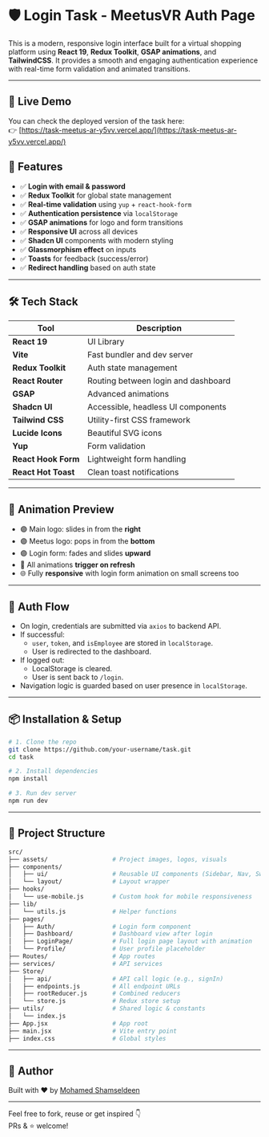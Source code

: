 # 🛡️ Login Task - MeetusVR Auth Page

This is a modern, responsive login interface built for a virtual shopping platform using **React 19**, **Redux Toolkit**, **GSAP animations**, and **TailwindCSS**. It provides a smooth and engaging authentication experience with real-time form validation and animated transitions.

---


## 🔗 Live Demo

You can check the deployed version of the task here:  
👉 [https://task-meetus-ar-y5vv.vercel.app/](https://task-meetus-ar-y5vv.vercel.app/)


## 🚀 Features

- ✅ **Login with email & password**
- ✅ **Redux Toolkit** for global state management
- ✅ **Real-time validation** using `yup` + `react-hook-form`
- ✅ **Authentication persistence** via `localStorage`
- ✅ **GSAP animations** for logo and form transitions
- ✅ **Responsive UI** across all devices
- ✅ **Shadcn UI** components with modern styling
- ✅ **Glassmorphism effect** on inputs
- ✅ **Toasts** for feedback (success/error)
- ✅ **Redirect handling** based on auth state

---

## 🛠️ Tech Stack

| Tool             | Description                                  |
|------------------|----------------------------------------------|
| **React 19**     | UI Library                                    |
| **Vite**         | Fast bundler and dev server                   |
| **Redux Toolkit**| Auth state management                         |
| **React Router** | Routing between login and dashboard           |
| **GSAP**         | Advanced animations                           |
| **Shadcn UI**    | Accessible, headless UI components            |
| **Tailwind CSS** | Utility-first CSS framework                   |
| **Lucide Icons** | Beautiful SVG icons                           |
| **Yup**          | Form validation                               |
| **React Hook Form** | Lightweight form handling                  |
| **React Hot Toast** | Clean toast notifications                 |

---

## 📸 Animation Preview

- 🟣 Main logo: slides in from the **right**
- 🟣 Meetus logo: pops in from the **bottom**
- 🟣 Login form: fades and slides **upward**
- 🔁 All animations **trigger on refresh**
- 🌐 Fully **responsive** with login form animation on small screens too

---

## 🔐 Auth Flow

- On login, credentials are submitted via `axios` to backend API.
- If successful:
  - `user`, `token`, and `isEmployee` are stored in `localStorage`.
  - User is redirected to the dashboard.
- If logged out:
  - LocalStorage is cleared.
  - User is sent back to `/login`.
- Navigation logic is guarded based on user presence in `localStorage`.

---

## 📦 Installation & Setup

```bash
# 1. Clone the repo
git clone https://github.com/your-username/task.git
cd task

# 2. Install dependencies
npm install

# 3. Run dev server
npm run dev
```

---

## 📁 Project Structure

```bash
src/
├── assets/                  # Project images, logos, visuals
├── components/
│   ├── ui/                  # Reusable UI components (Sidebar, Nav, Switcher, etc.)
│   └── layout/              # Layout wrapper
├── hooks/
│   └── use-mobile.js        # Custom hook for mobile responsiveness
├── lib/
│   └── utils.js             # Helper functions
├── pages/
│   ├── Auth/                # Login form component
│   ├── Dashboard/           # Dashboard view after login
│   ├── LoginPage/           # Full login page layout with animation
│   └── Profile/             # User profile placeholder
├── Routes/                  # App routes
├── services/                # API services
├── Store/
│   ├── api/                 # API call logic (e.g., signIn)
│   ├── endpoints.js         # All endpoint URLs
│   ├── rootReducer.js       # Combined reducers
│   └── store.js             # Redux store setup
├── utils/                   # Shared logic & constants
│   └── index.js
├── App.jsx                  # App root
├── main.jsx                 # Vite entry point
├── index.css                # Global styles
```

---

## 🧠 Author

Built with ❤️ by [Mohamed Shamseldeen](https://www.linkedin.com/in/mohamed-shamseldeen)  


---

Feel free to fork, reuse or get inspired 👇  
PRs & ⭐️ welcome!
